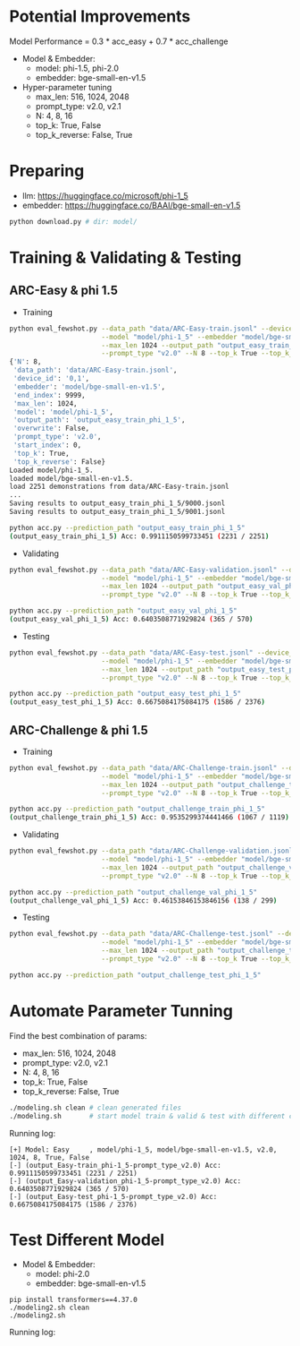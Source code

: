 # Potential Improvements

Model Performance = 0.3 * acc_easy + 0.7 * acc_challenge

- Model & Embedder:
  - model: phi-1.5, phi-2.0
  - embedder: bge-small-en-v1.5
- Hyper-parameter tuning
  - max_len: 516, 1024, 2048
  - prompt_type: v2.0, v2.1
  - N: 4, 8, 16
  - top_k: True, False
  - top_k_reverse: False, True

# Preparing

- llm: https://huggingface.co/microsoft/phi-1_5
- embedder: https://huggingface.co/BAAI/bge-small-en-v1.5

```bash
python download.py # dir: model/
```

# Training & Validating & Testing

## ARC-Easy & phi 1.5

- Training

```bash
python eval_fewshot.py --data_path "data/ARC-Easy-train.jsonl" --device_id "0,1" \
                       --model "model/phi-1_5" --embedder "model/bge-small-en-v1.5" --start_index 0 --end_index 9999 \
                       --max_len 1024 --output_path "output_easy_train_phi_1_5" --overwrite False \
                       --prompt_type "v2.0" --N 8 --top_k True --top_k_reverse False | tee log/output_easy_train_phi_1_5.log
{'N': 8,
 'data_path': 'data/ARC-Easy-train.jsonl',
 'device_id': '0,1',
 'embedder': 'model/bge-small-en-v1.5',
 'end_index': 9999,
 'max_len': 1024,
 'model': 'model/phi-1_5',
 'output_path': 'output_easy_train_phi_1_5',
 'overwrite': False,
 'prompt_type': 'v2.0',
 'start_index': 0,
 'top_k': True,
 'top_k_reverse': False}
Loaded model/phi-1_5.
loaded model/bge-small-en-v1.5.
load 2251 demonstrations from data/ARC-Easy-train.jsonl
...
Saving results to output_easy_train_phi_1_5/9000.jsonl
Saving results to output_easy_train_phi_1_5/9001.jsonl

python acc.py --prediction_path "output_easy_train_phi_1_5"
(output_easy_train_phi_1_5) Acc: 0.9911150599733451 (2231 / 2251)
```

- Validating

```bash
python eval_fewshot.py --data_path "data/ARC-Easy-validation.jsonl" --device_id "0,1" \
                       --model "model/phi-1_5" --embedder "model/bge-small-en-v1.5" --start_index 0 --end_index 9999 \
                       --max_len 1024 --output_path "output_easy_val_phi_1_5" --overwrite False \
                       --prompt_type "v2.0" --N 8 --top_k True --top_k_reverse False | tee log/output_easy_val_phi_1_5.log

python acc.py --prediction_path "output_easy_val_phi_1_5"
(output_easy_val_phi_1_5) Acc: 0.6403508771929824 (365 / 570)
```

- Testing

```bash
python eval_fewshot.py --data_path "data/ARC-Easy-test.jsonl" --device_id "0,1" \
                       --model "model/phi-1_5" --embedder "model/bge-small-en-v1.5" --start_index 0 --end_index 9999 \
                       --max_len 1024 --output_path "output_easy_test_phi_1_5" --overwrite False \
                       --prompt_type "v2.0" --N 8 --top_k True --top_k_reverse False | tee log/output_easy_test_phi_1_5.log

python acc.py --prediction_path "output_easy_test_phi_1_5"
(output_easy_test_phi_1_5) Acc: 0.6675084175084175 (1586 / 2376)
```

## ARC-Challenge & phi 1.5

- Training

```bash
python eval_fewshot.py --data_path "data/ARC-Challenge-train.jsonl" --device_id "0,1" \
                       --model "model/phi-1_5" --embedder "model/bge-small-en-v1.5" --start_index 0 --end_index 9999 \
                       --max_len 1024 --output_path "output_challenge_train_phi_1_5" --overwrite False \
                       --prompt_type "v2.0" --N 8 --top_k True --top_k_reverse False | tee log/output_challenge_train_phi_1_5.log

python acc.py --prediction_path "output_challenge_train_phi_1_5"
(output_challenge_train_phi_1_5) Acc: 0.9535299374441466 (1067 / 1119)
```

- Validating

```bash
python eval_fewshot.py --data_path "data/ARC-Challenge-validation.jsonl" --device_id "0,1" \
                       --model "model/phi-1_5" --embedder "model/bge-small-en-v1.5" --start_index 0 --end_index 9999 \
                       --max_len 1024 --output_path "output_challenge_val_phi_1_5" --overwrite False \
                       --prompt_type "v2.0" --N 8 --top_k True --top_k_reverse False | tee log/output_challenge_val_phi_1_5.log

python acc.py --prediction_path "output_challenge_val_phi_1_5"
(output_challenge_val_phi_1_5) Acc: 0.46153846153846156 (138 / 299)
```

- Testing

```bash
python eval_fewshot.py --data_path "data/ARC-Challenge-test.jsonl" --device_id "0,1" \
                       --model "model/phi-1_5" --embedder "model/bge-small-en-v1.5" --start_index 0 --end_index 9999 \
                       --max_len 1024 --output_path "output_challenge_test_phi_1_5" --overwrite False \
                       --prompt_type "v2.0" --N 8 --top_k True --top_k_reverse False | tee log/output_challenge_test_phi_1_5.log

python acc.py --prediction_path "output_challenge_test_phi_1_5"
```

# Automate Parameter Tunning

Find the best combination of params:

- max_len: 516, 1024, 2048
- prompt_type: v2.0, v2.1
- N: 4, 8, 16
- top_k: True, False
- top_k_reverse: False, True

```bash
./modeling.sh clean # clean generated files
./modeling.sh       # start model train & valid & test with different combinations of params
```

Running log:

```console
[+] Model: Easy     , model/phi-1_5, model/bge-small-en-v1.5, v2.0, 1024, 8, True, False
[-] (output_Easy-train_phi-1_5-prompt_type_v2.0) Acc: 0.9911150599733451 (2231 / 2251)
[-] (output_Easy-validation_phi-1_5-prompt_type_v2.0) Acc: 0.6403508771929824 (365 / 570)
[-] (output_Easy-test_phi-1_5-prompt_type_v2.0) Acc: 0.6675084175084175 (1586 / 2376)
```

# Test Different Model

- Model & Embedder:
  - model: phi-2.0
  - embedder: bge-small-en-v1.5

```console
pip install transformers==4.37.0
./modeling2.sh clean
./modeling2.sh
```

Running log:

```console

```
